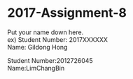 # 2017-Assignment-8

Put your name down here.  
ex) Student Number: 2017XXXXXX  
Name: Gildong Hong

Student Number:2012726045  
Name:LimChangBin
